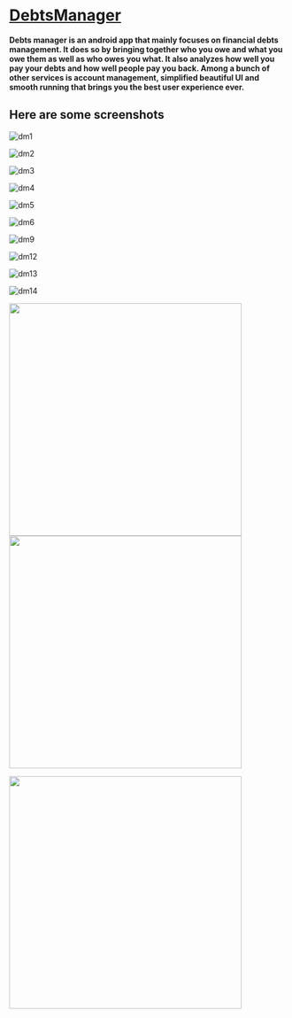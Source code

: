 # <u>DebtsManager</u>
<b> Debts manager is an android app that mainly focuses on financial debts management. It does so  by bringing together who you owe and what you owe them as well as who owes you what. It also analyzes how well you pay your debts and how well people pay you back. Among a bunch of other services is account management, simplified beautiful UI and smooth running that brings you the best user experience ever. </b>

## Here are some screenshots 

![dm1](https://user-images.githubusercontent.com/54077752/82501437-f3729e80-9afd-11ea-8f12-ddbaac32e39a.png)

![dm2](https://user-images.githubusercontent.com/54077752/82501456-fbcad980-9afd-11ea-9952-8081e3220fb1.png)

![dm3](https://user-images.githubusercontent.com/54077752/82501472-01282400-9afe-11ea-99c5-a1e395f86fe5.png)

![dm4](https://user-images.githubusercontent.com/54077752/82501492-05ecd800-9afe-11ea-84ae-c7fa660e270b.png)

![dm5](https://user-images.githubusercontent.com/54077752/82501500-0a18f580-9afe-11ea-9a02-dd5ea14379da.png)

![dm6](https://user-images.githubusercontent.com/54077752/82501541-1ac96b80-9afe-11ea-9b54-e9861e670abd.png)

![dm9](https://user-images.githubusercontent.com/54077752/82501555-1ef58900-9afe-11ea-9b34-77515f2e91f3.png)

![dm12](https://user-images.githubusercontent.com/54077752/82501569-22891000-9afe-11ea-9a2e-66ae5b82325b.png)

![dm13](https://user-images.githubusercontent.com/54077752/82501573-2321a680-9afe-11ea-8d8b-08648a9241c4.png)

![dm14](https://user-images.githubusercontent.com/54077752/82501574-2452d380-9afe-11ea-9e70-511f9e16a2a2.png)

<img width="420" src="https://user-images.githubusercontent.com/54077752/172822102-43b81397-7b95-4add-9f92-c956e9405607.png"/> <img width="420" src="https://user-images.githubusercontent.com/54077752/172822185-69cbad06-d514-4d85-9c97-9528fbc0a95e.png" />

<img width="420" src="https://user-images.githubusercontent.com/54077752/172822154-e7aa6428-2977-41bb-9a91-462ef8f6410d.png" />
